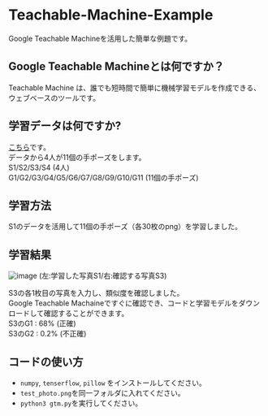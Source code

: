 # Teachable-Machine-Example
Google Teachable Machineを活用した簡単な例題です。

## Google Teachable Machineとは何ですか？
Teachable Machine は、誰でも短時間で簡単に機械学習モデルを作成できる、ウェブベースのツールです。

## 学習データは何ですか?
[こちら](https://lttm.dei.unipd.it/downloads/gesture/#kinect_leap)です。  
データから4人が11個の手ポーズをします。  
S1/S2/S3/S4 (4人)  
G1/G2/G3/G4/G5/G6/G7/G8/G9/G10/G11 (11個の手ポーズ)  

## 学習方法
S1のデータを活用して11個の手ポーズ（各30枚のpng）を学習しました。

## 学習結果
![image](https://media.discordapp.net/attachments/793673760242008124/793674287528542248/sample.png?width=950&height=356)
(左:学習した写真S1/右:確認する写真S3)  

S3の各1枚目の写真を入力し、類似度を確認しました。  
Google Teachable Machaineですぐに確認でき、コードと学習モデルをダウンロードして確認することができます。  
S3のG1 : 68%  (正確)  
S3のG2 : 0.2% (不正確)

## コードの使い方
- `numpy`, `tenserflow`, `pillow` をインストールしてください。
- `test_photo.png`を同一フォルダに入れてください。
- `python3 gtm.py`を実行してください。

